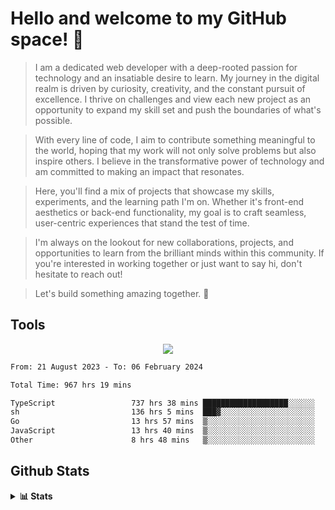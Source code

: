 
# Hello and welcome to my GitHub space! 👋

> I am a dedicated web developer with a deep-rooted passion for technology and an insatiable desire to learn. My journey in the digital realm is driven by curiosity, creativity, and the constant pursuit of excellence. I thrive on challenges and view each new project as an opportunity to expand my skill set and push the boundaries of what's possible.

> With every line of code, I aim to contribute something meaningful to the world, hoping that my work will not only solve problems but also inspire others. I believe in the transformative power of technology and am committed to making an impact that resonates.

> Here, you'll find a mix of projects that showcase my skills, experiments, and the learning path I'm on. Whether it's front-end aesthetics or back-end functionality, my goal is to craft seamless, user-centric experiences that stand the test of time.

> I'm always on the lookout for new collaborations, projects, and opportunities to learn from the brilliant minds within this community. If you're interested in working together or just want to say hi, don't hesitate to reach out!

> Let's build something amazing together. 🚀

## Tools
  
<p align="center">
  <a href="https://github.com/chaninlaw">
    <img src="https://skillicons.dev/icons?i=js,typescript,express,nodejs,react,next,postgres,mongodb,html,css,styledcomponents,tailwind,materialui,figma,git,github&perline=8" />
  </a>
</p>

<!--START_SECTION:waka-->

```txt
From: 21 August 2023 - To: 06 February 2024

Total Time: 967 hrs 19 mins

TypeScript                 737 hrs 38 mins ███████████████████░░░░░░   76.26 %
sh                         136 hrs 5 mins  ███▓░░░░░░░░░░░░░░░░░░░░░   14.07 %
Go                         13 hrs 57 mins  ▒░░░░░░░░░░░░░░░░░░░░░░░░   01.44 %
JavaScript                 13 hrs 40 mins  ▒░░░░░░░░░░░░░░░░░░░░░░░░   01.41 %
Other                      8 hrs 48 mins   ▒░░░░░░░░░░░░░░░░░░░░░░░░   00.91 %
```

<!--END_SECTION:waka-->

## Github Stats
<details close>
  <summary><b>📊 Stats</b></summary>
  <div align = "center">
    
<picture>
  <source
    srcset="https://github-readme-stats.vercel.app/api?username=chaninlaw&show_icons=true&theme=dark"
    media="(prefers-color-scheme: dark)"
  />
  <source
    srcset="https://github-readme-stats.vercel.app/api?username=chaninlaw&show_icons=true"
    media="(prefers-color-scheme: light), (prefers-color-scheme: no-preference)"
  />
  <img src="https://github-readme-stats.vercel.app/api?username=chaninlaw&show_icons=true" />
</picture>
    
<picture>
  <source
    srcset="https://github-readme-stats.vercel.app/api/top-langs/?username=chaninlaw&layout=donut&theme=dark"
    media="(prefers-color-scheme: dark)"
  />
  <source
    srcset="https://github-readme-stats.vercel.app/api/top-langs/?username=chaninlaw&layout=donut"
    media="(prefers-color-scheme: light), (prefers-color-scheme: no-preference)"
  />
  <img src="https://github-readme-stats.vercel.app/api/top-langs/?username=chaninlaw&layout=donut" />
</picture>
    
  </div>
  
</details>

